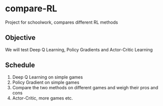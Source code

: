 # compare-RL
Project for schoolwork, compares different RL methods

## Objective
We will test Deep Q Learning, Policy Gradients and Actor-Critic Learning

## Schedule
1. Deep Q Learning on simple games
2. Policy Gradient on simple games
3. Compare the two methods on different games and weigh their pros and cons
4. Actor-Critic, more games etc.

